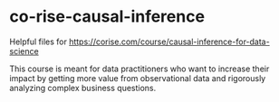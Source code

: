 # co-rise-causal-inference
Helpful files for https://corise.com/course/causal-inference-for-data-science

This course is meant for data practitioners who want to increase their impact by getting more value from observational data and rigorously analyzing complex business questions.
